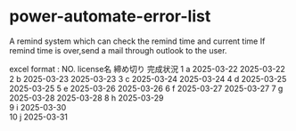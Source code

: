 # power-automate-error-list


A remind system which can check the remind time and current time
If remind time is over,send a mail through outlook to the user.

excel format :
NO.	license名	締め切り	 完成状況
1	a	2025-03-22	2025-03-22
2	b	2025-03-23	2025-03-23
3	c	2025-03-24	2025-03-24
4	d	2025-03-25	2025-03-25
5	e	2025-03-26	2025-03-26
6	f	2025-03-27	2025-03-27
7	g	2025-03-28	2025-03-28
8	h	2025-03-29	
9	i	2025-03-30	
10	j	2025-03-31	
